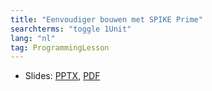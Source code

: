 ```yaml
---
title: "Eenvoudiger bouwen met SPIKE Prime"
searchterms: "toggle 1Unit"
lang: "nl"
tag: ProgrammingLesson
---
```

 <ul>
 <li class="ng-binding">Slides:
 <a href="ProgrammingLessons/EenvoudigerBouwen.pptx.pptx">PPTX</a>,
 <a href="ProgrammingLessons/EenvoudigerBouwen.pptx.pdf">PDF</a>
 </li>
 </ul>
